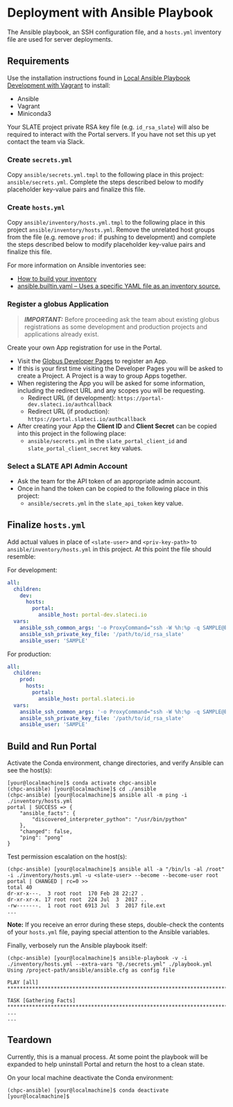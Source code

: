 # Deployment with Ansible Playbook

The Ansible playbook, an SSH configuration file, and a `hosts.yml` inventory file are used for server deployments.

## Requirements

Use the installation instructions found in [Local Ansible Playbook Development with Vagrant](vagrant.md) to install:
* Ansible
* Vagrant
* Miniconda3

Your SLATE project private RSA key file (e.g. `id_rsa_slate`) will also be required to interact with the Portal servers. If you have not set this up yet contact the team via Slack.

### Create `secrets.yml`

Copy `ansible/secrets.yml.tmpl` to the following place in this project: `ansible/secrets.yml`. Complete the steps described below to modify placeholder key-value pairs and finalize this file.

### Create `hosts.yml`

Copy `ansible/inventory/hosts.yml.tmpl` to the following place in this project `ansible/inventory/hosts.yml`. Remove the unrelated host groups from the file (e.g. remove `prod:` if pushing to development) and complete the steps described below to modify placeholder key-value pairs and finalize this file.

For more information on Ansible inventories see:
* [How to build your inventory](https://docs.ansible.com/ansible/latest/user_guide/intro_inventory.html)
* [ansible.builtin.yaml – Uses a specific YAML file as an inventory source.](https://docs.ansible.com/ansible/latest/collections/ansible/builtin/yaml_inventory.html)

### Register a globus Application

> **_IMPORTANT:_** Before proceeding ask the team about existing globus registrations as some development and production projects and applications already exist.

Create your own App registration for use in the Portal.

* Visit the [Globus Developer Pages](https://developers.globus.org) to register an App.
* If this is your first time visiting the Developer Pages you will be asked to create a Project. A Project is a way to group Apps together.
* When registering the App you will be asked for some information, including the redirect URL and any scopes you will be requesting.
    * Redirect URL (if development): `https://portal-dev.slateci.io/authcallback`
    * Redirect URL (if production): `https://portal.slateci.io/authcallback`
* After creating your App the **Client ID** and **Client Secret** can be copied into this project in the following place:
    * `ansible/secrets.yml` in the `slate_portal_client_id` and `slate_portal_client_secret` key values.

### Select a SLATE API Admin Account

* Ask the team for the API token of an appropriate admin account.
* Once in hand the token can be copied to the following place in this project:
    * `ansible/secrets.yml` in the `slate_api_token` key value.

## Finalize `hosts.yml`

Add actual values in place of `<slate-user>` and `<priv-key-path>` to `ansible/inventory/hosts.yml` in this project. At this point the file should resemble:

For development:

```yaml
all:
  children:
    dev:
      hosts:
        portal:
          ansible_host: portal-dev.slateci.io
  vars:
    ansible_ssh_common_args: '-o ProxyCommand="ssh -W %h:%p -q SAMPLE@bastion.slateci.net -i /path/to/id_rsa_slate"'
    ansible_ssh_private_key_file: '/path/to/id_rsa_slate'
    ansible_user: 'SAMPLE'
```

For production:
```yaml
all:
  children:
    prod:
      hosts:
        portal:
          ansible_host: portal.slateci.io
  vars:
    ansible_ssh_common_args: '-o ProxyCommand="ssh -W %h:%p -q SAMPLE@bastion.slateci.net -i /path/to/id_rsa_slate"'
    ansible_ssh_private_key_file: '/path/to/id_rsa_slate'
    ansible_user: 'SAMPLE'
```

## Build and Run Portal

Activate the Conda environment, change directories, and verify Ansible can see the host(s):

```shell
[your@localmachine]$ conda activate chpc-ansible
(chpc-ansible) [your@localmachine]$ cd ./ansible
(chpc-ansible) [your@localmachine]$ ansible all -m ping -i ./inventory/hosts.yml
portal | SUCCESS => {
    "ansible_facts": {
        "discovered_interpreter_python": "/usr/bin/python"
    },
    "changed": false,
    "ping": "pong"
}
```

Test permission escalation on the host(s):

```shell
(chpc-ansible) [your@localmachine]$ ansible all -a "/bin/ls -al /root" -i ./inventory/hosts.yml -u <slate-user> --become --become-user root
portal | CHANGED | rc=0 >>
total 40
dr-xr-x---.  3 root root  170 Feb 28 22:27 .
dr-xr-xr-x. 17 root root  224 Jul  3  2017 ..
-rw-------.  1 root root 6913 Jul  3  2017 file.ext
...
```

**Note:** If you receive an error during these steps, double-check the contents of your `hosts.yml` file, paying special attention to the Ansible variables.

Finally, verbosely run the Ansible playbook itself:

```shell
(chpc-ansible) [your@localmachine]$ ansible-playbook -v -i ./inventory/hosts.yml --extra-vars "@./secrets.yml" ./playbook.yml
Using /project-path/ansible/ansible.cfg as config file

PLAY [all] ******************************************************************************************************************

TASK [Gathering Facts] ******************************************************************************************************
...
...
```

## Teardown

Currently, this is a manual process. At some point the playbook will be expanded to help uninstall Portal and return the host to a clean state.

On your local machine deactivate the Conda environment:

```shell
(chpc-ansible) [your@localmachine]$ conda deactivate
[your@localmachine]$
```
